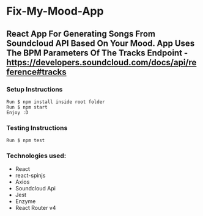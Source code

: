 # Fix-My-Mood-App

React App For Generating Songs From Soundcloud API Based On Your Mood.
App Uses The BPM Parameters Of The Tracks Endpoint - https://developers.soundcloud.com/docs/api/reference#tracks
------------
### Setup Instructions
```
Run $ npm install inside root folder
Run $ npm start
Enjoy :D
```
### Testing Instructions
`Run $ npm test`

### Technologies used:
- React
- react-spinjs
- Axios
- Soundcloud Api
- Jest
- Enzyme
- React Router v4
